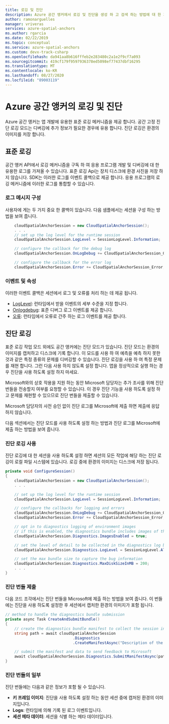 ```yaml
---
title: 로깅 및 진단
description: Azure 공간 앵커에서 로깅 및 진단을 생성 하 고 검색 하는 방법에 대 한 자세한 설명입니다.
author: ramonarguelles
manager: vriveras
services: azure-spatial-anchors
ms.author: rgarcia
ms.date: 02/22/2019
ms.topic: conceptual
ms.service: azure-spatial-anchors
ms.custom: devx-track-csharp
ms.openlocfilehash: da941aa8b616fffeb2e283480c2a1e2f9cf7a093
ms.sourcegitcommit: 419cf179f9597936378ed5098ef77437dbf16295
ms.translationtype: MT
ms.contentlocale: ko-KR
ms.lasthandoff: 08/27/2020
ms.locfileid: "89003119"
---
```

# <a name="logging-and-diagnostics-in-azure-spatial-anchors"></a>Azure 공간 앵커의 로깅 및 진단

Azure 공간 앵커는 앱 개발에 유용한 표준 로깅 메커니즘을 제공 합니다. 공간 고정 진단 로깅 모드는 디버깅에 추가 정보가 필요한 경우에 유용 합니다. 진단 로깅은 환경의 이미지를 저장 합니다.

## <a name="standard-logging"></a>표준 로깅
공간 앵커 API에서 로깅 메커니즘을 구독 하 여 응용 프로그램 개발 및 디버깅에 대 한 유용한 로그를 가져올 수 있습니다. 표준 로깅 Api는 장치 디스크에 환경 사진을 저장 하지 않습니다. SDK는 이러한 로그를 이벤트 콜백으로 제공 합니다. 응용 프로그램의 로깅 메커니즘에 이러한 로그를 통합할 수 있습니다.

### <a name="configuration-of-log-messages"></a>로그 메시지 구성
사용자에 게는 두 가지 중요 한 콜백이 있습니다. 다음 샘플에서는 세션을 구성 하는 방법을 보여 줍니다.

```csharp
    cloudSpatialAnchorSession = new CloudSpatialAnchorSession();
    . . .
    // set up the log level for the runtime session
    cloudSpatialAnchorSession.LogLevel = SessionLogLevel.Information;

    // configure the callback for the debug log
    cloudSpatialAnchorSession.OnLogDebug += CloudSpatialAnchorSession_OnLogDebug;

    // configure the callback for the error log
    cloudSpatialAnchorSession.Error += CloudSpatialAnchorSession_Error;
```

### <a name="events-and-properties"></a>이벤트 및 속성

이러한 이벤트 콜백은 세션에서 로그 및 오류를 처리 하는 데 제공 됩니다.

- [LogLevel](https://docs.microsoft.com/dotnet/api/microsoft.azure.spatialanchors.cloudspatialanchorsession.loglevel): 런타임에서 받을 이벤트의 세부 수준을 지정 합니다.
- [Onlogdebug](https://docs.microsoft.com/dotnet/api/microsoft.azure.spatialanchors.cloudspatialanchorsession.onlogdebug): 표준 디버그 로그 이벤트를 제공 합니다.
- [오류](https://docs.microsoft.com/dotnet/api/microsoft.azure.spatialanchors.cloudspatialanchorsession.error): 런타임에서 오류로 간주 하는 로그 이벤트를 제공 합니다.

## <a name="diagnostics-logging"></a>진단 로깅

표준 로깅 작업 모드 외에도 공간 앵커에는 진단 모드가 있습니다. 진단 모드는 환경의 이미지를 캡처하고 디스크에 기록 합니다. 이 모드를 사용 하 여 예측을 예측 하지 못한 것과 같은 특정 종류의 문제를 디버깅할 수 있습니다. 진단 로깅을 사용 하 여 특정 문제를 재현 합니다. 그런 다음 사용 하지 않도록 설정 합니다. 앱을 정상적으로 실행 하는 경우 진단을 사용 하도록 설정 하지 마세요.

Microsoft와의 상호 작용을 지원 하는 동안 Microsoft 담당자는 추가 조사를 위해 진단 번들을 전송할지 여부를 요청할 수 있습니다. 이 경우 진단 기능을 사용 하도록 설정 하 고 문제를 재현할 수 있으므로 진단 번들을 제출할 수 있습니다.

Microsoft 담당자의 사전 승인 없이 진단 로그를 Microsoft에 제출 하면 제출에 응답 하지 않습니다.

다음 섹션에서는 진단 모드를 사용 하도록 설정 하는 방법과 진단 로그를 Microsoft에 제출 하는 방법을 보여 줍니다.

### <a name="enable-diagnostics-logging"></a>진단 로깅 사용

진단 로깅에 대 한 세션을 사용 하도록 설정 하면 세션의 모든 작업에 해당 하는 진단 로깅이 로컬 파일 시스템에 있습니다. 로깅 중에 환경의 이미지는 디스크에 저장 됩니다.

```csharp
private void ConfigureSession()
{
    cloudSpatialAnchorSession = new CloudSpatialAnchorSession();
    . . .

    // set up the log level for the runtime session
    cloudSpatialAnchorSession.LogLevel = SessionLogLevel.Information;

    // configure the callbacks for logging and errors
    cloudSpatialAnchorSession.OnLogDebug += CloudSpatialAnchorSession_OnLogDebug;
    cloudSpatialAnchorSession.Error += CloudSpatialAnchorSession_Error;

    // opt in to diagnostics logging of environment images
    // if this is enabled, the diagnostics bundle includes images of the environment captured by the session
    cloudSpatialAnchorSession.Diagnostics.ImagesEnabled = true;

    // set the level of detail to be collected in the diagnostics log by the session
    cloudSpatialAnchorSession.Diagnostics.LogLevel = SessionLogLevel.All;

    // set the max bundle size to capture the bug information
    cloudSpatialAnchorSession.Diagnostics.MaxDiskSizeInMB = 200;
    . . .
}
```

### <a name="submit-the-diagnostics-bundle"></a>진단 번들 제출

다음 코드 조각에서는 진단 번들을 Microsoft에 제출 하는 방법을 보여 줍니다. 이 번들에는 진단을 사용 하도록 설정한 후 세션에서 캡처한 환경의 이미지가 포함 됩니다.

```csharp
// method to handle the diagnostics bundle submission
private async Task CreateAndSubmitBundle()
{
    // create the diagnostics bundle manifest to collect the session information
    string path = await cloudSpatialAnchorSession
                              .Diagnostics
                              .CreateManifestAsync("Description of the issue");

    // submit the manifest and data to send feedback to Microsoft
    await cloudSpatialAnchorSession.Diagnostics.SubmitManifestAsync(path);
}
```

### <a name="parts-of-a-diagnostics-bundle"></a>진단 번들의 일부
진단 번들에는 다음과 같은 정보가 포함 될 수 있습니다.

- **키 프레임 이미지**: 진단을 사용 하도록 설정 하는 동안 세션 중에 캡처된 환경의 이미지입니다.
- **Logs**: 런타임에 의해 기록 된 로그 이벤트입니다.
- **세션 메타 데이터**: 세션을 식별 하는 메타 데이터입니다.
